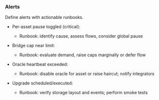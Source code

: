 ### Alerts

Define alerts with actionable runbooks.

- Per-asset pause toggled (critical):
  - Runbook: identify cause, assess flows, consider global pause

- Bridge cap near limit:
  - Runbook: evaluate demand, raise caps marginally or defer flow

- Oracle heartbeat exceeded:
  - Runbook: disable oracle for asset or raise haircut; notify integrators

- Upgrade scheduled/executed:
  - Runbook: verify storage layout and events; perform smoke tests
